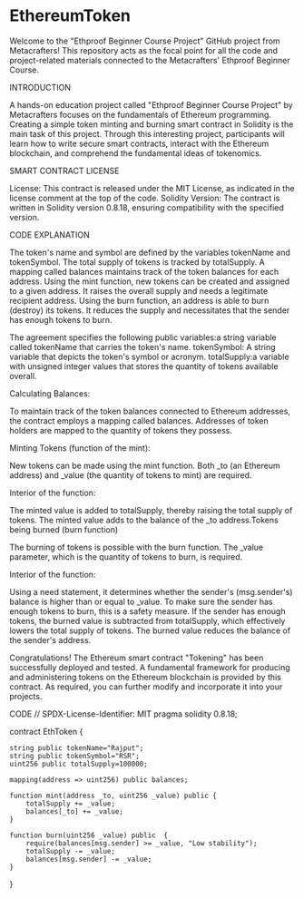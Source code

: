 # EthereumToken
Welcome to the "Ethproof Beginner Course Project" GitHub project from Metacrafters! This repository acts as the focal point for all the code and project-related materials connected to the Metacrafters' Ethproof Beginner Course.

INTRODUCTION

A hands-on education project called "Ethproof Beginner Course Project" by Metacrafters focuses on the fundamentals of Ethereum programming. Creating a simple token minting and burning smart contract in Solidity is the main task of this project. Through this interesting project, participants will learn how to write secure smart contracts, interact with the Ethereum blockchain, and comprehend the fundamental ideas of tokenomics.

SMART CONTRACT LICENSE

License: This contract is released under the MIT License, as indicated in the license comment at the top of the code.
Solidity Version: The contract is written in Solidity version 0.8.18, ensuring compatibility with the specified version.

CODE EXPLANATION

The token's name and symbol are defined by the variables tokenName and tokenSymbol. The total supply of tokens is tracked by totalSupply. A mapping called balances maintains track of the token balances for each address. Using the mint function, new tokens can be created and assigned to a given address. It raises the overall supply and needs a legitimate recipient address. Using the burn function, an address is able to burn (destroy) its tokens. It reduces the supply and necessitates that the sender has enough tokens to burn.

The agreement specifies the following public variables:a string variable called tokenName that carries the token's name. tokenSymbol: A string variable that depicts the token's symbol or acronym. totalSupply:a variable with unsigned integer values that stores the quantity of tokens available overall.

Calculating Balances:

To maintain track of the token balances connected to Ethereum addresses, the contract employs a mapping called balances. Addresses of token holders are mapped to the quantity of tokens they possess.

Minting Tokens (function of the mint):

New tokens can be made using the mint function. Both _to (an Ethereum address) and _value (the quantity of tokens to mint) are required.

Interior of the function:

The minted value is added to totalSupply, thereby raising the total supply of tokens. The minted value adds to the balance of the _to address.Tokens being burned (burn function)

The burning of tokens is possible with the burn function. The _value parameter, which is the quantity of tokens to burn, is required.

Interior of the function:

Using a need statement, it determines whether the sender's (msg.sender's) balance is higher than or equal to _value. To make sure the sender has enough tokens to burn, this is a safety measure. If the sender has enough tokens, the burned value is subtracted from totalSupply, which effectively lowers the total supply of tokens. The burned value reduces the balance of the sender's address.

Congratulations! The Ethereum smart contract "Tokening" has been successfully deployed and tested. A fundamental framework for producing and administering tokens on the Ethereum blockchain is provided by this contract. 
As required, you can further modify and incorporate it into your projects.

CODE
// SPDX-License-Identifier: MIT
pragma solidity 0.8.18;

contract EthToken {

    string public tokenName="Rajput";
    string public tokenSymbol="RSR";
    uint256 public totalSupply=100000;

    mapping(address => uint256) public balances;

    function mint(address _to, uint256 _value) public {
        totalSupply += _value;
        balances[_to] += _value;
    }

    function burn(uint256 _value) public  {
        require(balances[msg.sender] >= _value, "Low stability");
        totalSupply -= _value;
        balances[msg.sender] -= _value;
    }

}
